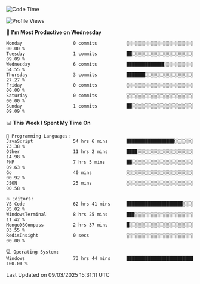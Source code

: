 <!--START_SECTION:waka-->
![Code Time](http://img.shields.io/badge/Code%20Time-4%2C331%20hrs%2016%20mins-blue)

![Profile Views](http://img.shields.io/badge/Profile%20Views-0-blue)

📅 **I'm Most Productive on Wednesday** 

```text
Monday                   0 commits           ░░░░░░░░░░░░░░░░░░░░░░░░░   00.00 % 
Tuesday                  1 commits           ██░░░░░░░░░░░░░░░░░░░░░░░   09.09 % 
Wednesday                6 commits           ██████████████░░░░░░░░░░░   54.55 % 
Thursday                 3 commits           ███████░░░░░░░░░░░░░░░░░░   27.27 % 
Friday                   0 commits           ░░░░░░░░░░░░░░░░░░░░░░░░░   00.00 % 
Saturday                 0 commits           ░░░░░░░░░░░░░░░░░░░░░░░░░   00.00 % 
Sunday                   1 commits           ██░░░░░░░░░░░░░░░░░░░░░░░   09.09 % 
```


📊 **This Week I Spent My Time On** 

```text
💬 Programming Languages: 
JavaScript               54 hrs 6 mins       ██████████████████░░░░░░░   73.38 % 
Other                    11 hrs 2 mins       ████░░░░░░░░░░░░░░░░░░░░░   14.98 % 
PHP                      7 hrs 5 mins        ██░░░░░░░░░░░░░░░░░░░░░░░   09.63 % 
Go                       40 mins             ░░░░░░░░░░░░░░░░░░░░░░░░░   00.92 % 
JSON                     25 mins             ░░░░░░░░░░░░░░░░░░░░░░░░░   00.58 % 

🔥 Editors: 
VS Code                  62 hrs 41 mins      █████████████████████░░░░   85.02 % 
WindowsTerminal          8 hrs 25 mins       ███░░░░░░░░░░░░░░░░░░░░░░   11.42 % 
MongoDBCompass           2 hrs 37 mins       █░░░░░░░░░░░░░░░░░░░░░░░░   03.55 % 
RedisInsight             0 secs              ░░░░░░░░░░░░░░░░░░░░░░░░░   00.00 % 

💻 Operating System: 
Windows                  73 hrs 44 mins      █████████████████████████   100.00 % 
```


 Last Updated on 09/03/2025 15:31:11 UTC
<!--END_SECTION:waka-->
